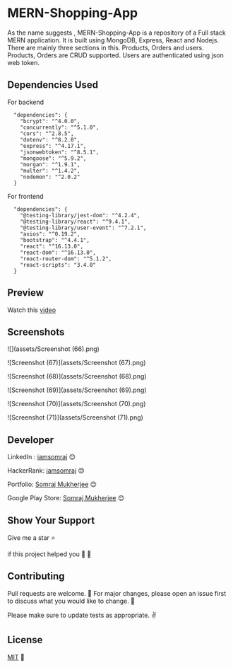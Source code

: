# MERN-Shopping-App

As the name suggests , MERN-Shopping-App is a repository of a Full stack MERN application. It is built using MongoDB, Express, React and Nodejs. There are mainly three sections in this. Products, Orders and users. Products, Orders are CRUD supported. Users are authenticated using json web token.

## Dependencies Used

For backend 

```
  "dependencies": {
    "bcrypt": "^4.0.0",
    "concurrently": "^5.1.0",
    "cors": "^2.8.5",
    "dotenv": "^8.2.0",
    "express": "^4.17.1",
    "jsonwebtoken": "^8.5.1",
    "mongoose": "^5.9.2",
    "morgan": "^1.9.1",
    "multer": "^1.4.2",
    "nodemon": "^2.0.2"
  }
```


For frontend 

```
  "dependencies": {
    "@testing-library/jest-dom": "^4.2.4",
    "@testing-library/react": "^9.4.1",
    "@testing-library/user-event": "^7.2.1",
    "axios": "^0.19.2",
    "bootstrap": "^4.4.1",
    "react": "^16.13.0",
    "react-dom": "^16.13.0",
    "react-router-dom": "^5.1.2",
    "react-scripts": "3.4.0"
  }
```

## Preview 

Watch this [video](https://youtu.be/BBs2-iJJ_mA) 

## Screenshots

![](assets/Screenshot (66).png)

![Screenshot (67)](assets/Screenshot (67).png)

![Screenshot (68)](assets/Screenshot (68).png)

![Screenshot (69)](assets/Screenshot (69).png)

![Screenshot (70)](assets/Screenshot (70).png)

![Screenshot (71)](assets/Screenshot (71).png)




## Developer

LinkedIn : [iamsomraj](https://www.linkedin.com/in/iamsomraj/) 😊

HackerRank: [iamsomraj](https://www.hackerrank.com/iamsomraj?hr_r=1) 😊

Portfolio: [Somraj Mukherjee](https://iamsomraj.github.io/) 😊

Google Play Store: [Somraj Mukherjee](https://play.google.com/store/apps/developer?id=Somraj+Mukherjee) 😊

## Show Your Support

Give me a star ⭐

if this project helped you 👦 👧

## Contributing

Pull requests are welcome. 🤝 For major changes, please open an issue first to discuss what you would like to change. 🙏

Please make sure to update tests as appropriate. ✌

## License

[MIT](https://choosealicense.com/licenses/mit/) 📰
